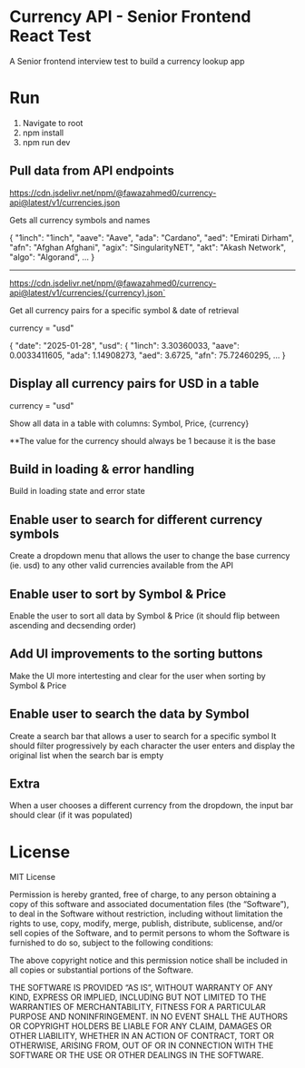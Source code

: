 # Currency API - Senior Frontend React Test

A Senior frontend interview test to build a currency lookup app

# Run

1. Navigate to root
2. npm install
3. npm run dev

## Pull data from API endpoints

https://cdn.jsdelivr.net/npm/@fawazahmed0/currency-api@latest/v1/currencies.json

Gets all currency symbols and names 

{
	"1inch": "1inch",
	"aave": "Aave",
	"ada": "Cardano",
	"aed": "Emirati Dirham",
	"afn": "Afghan Afghani",
	"agix": "SingularityNET",
	"akt": "Akash Network",
	"algo": "Algorand",
  ...
}

-----------------------------------------------------------------

https://cdn.jsdelivr.net/npm/@fawazahmed0/currency-api@latest/v1/currencies/{currency}.json`

Get all currency pairs for a specific symbol & date of retrieval

currency = "usd"

{
	"date": "2025-01-28",
	"usd": {
		"1inch": 3.30360033,
		"aave": 0.0033411605,
		"ada": 1.14908273,
		"aed": 3.6725,
		"afn": 75.72460295,
    ...
}


## Display all currency pairs for USD in a table

currency = "usd"

Show all data in a table with columns: Symbol, Price, {currency}

**The value for the currency should always be 1 because it is the base


## Build in loading & error handling

Build in loading state and error state


## Enable user to search for different currency symbols

Create a dropdown menu that allows the user to change the base currency (ie. usd) to any other valid currencies available from the API


## Enable user to sort by Symbol & Price

Enable the user to sort all data by Symbol & Price (it should flip between ascending and decsending order)


## Add UI improvements to the sorting buttons

Make the UI more intertesting and clear for the user when sorting by Symbol & Price


## Enable user to search the data by Symbol

Create a search bar that allows a user to search for a specific symbol
It should filter progressively by each character the user enters and display the original list when the search bar is empty

## Extra

When a user chooses a different currency from the dropdown, the input bar should clear (if it was populated)


# License 

MIT License

Permission is hereby granted, free of charge, to any person obtaining a copy of this software and associated documentation files (the “Software”), to deal in the Software without restriction, including without limitation the rights to use, copy, modify, merge, publish, distribute, sublicense, and/or sell copies of the Software, and to permit persons to whom the Software is furnished to do so, subject to the following conditions:

The above copyright notice and this permission notice shall be included in all copies or substantial portions of the Software.

THE SOFTWARE IS PROVIDED “AS IS”, WITHOUT WARRANTY OF ANY KIND, EXPRESS OR IMPLIED, INCLUDING BUT NOT LIMITED TO THE WARRANTIES OF MERCHANTABILITY, FITNESS FOR A PARTICULAR PURPOSE AND NONINFRINGEMENT. IN NO EVENT SHALL THE AUTHORS OR COPYRIGHT HOLDERS BE LIABLE FOR ANY CLAIM, DAMAGES OR OTHER LIABILITY, WHETHER IN AN ACTION OF CONTRACT, TORT OR OTHERWISE, ARISING FROM, OUT OF OR IN CONNECTION WITH THE SOFTWARE OR THE USE OR OTHER DEALINGS IN THE SOFTWARE.